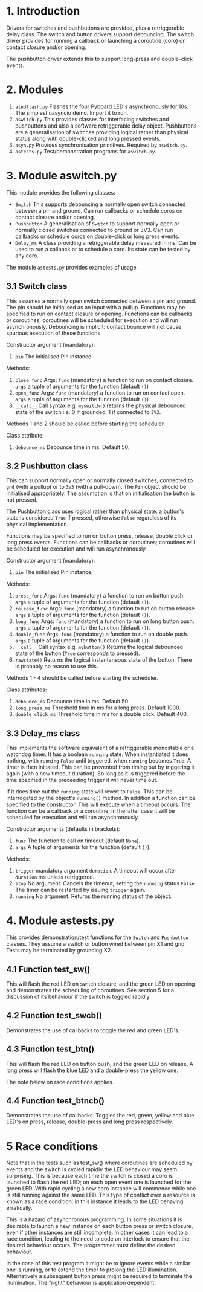 # 1. Introduction

Drivers for switches and pushbuttons are provided, plus a retriggerable delay
class. The switch and button drivers support debouncing. The switch driver
provides for running a callback or launching a coroutine (coro) on contact
closure and/or opening.

The pushbutton driver extends this to support long-press and double-click
events.

# 2. Modules

 1. ``aledflash.py`` Flashes the four Pyboard LED's asynchronously for 10s. The
 simplest uasyncio demo. Import it to run.
 2. ``aswitch.py`` This provides classes for interfacing switches and
 pushbuttons and also a software retriggerable delay object. Pushbuttons are a
 generalisation of switches providing logical rather than physical status along
 with double-clicked and long pressed events.
 3. ``asyn.py`` Provides synchronisation primitives. Required by ``aswitch.py``.
 4. ``astests.py`` Test/demonstration programs for ``aswitch.py``.

# 3. Module aswitch.py

This module provides the following classes:

 * ``Switch`` This supports debouncing a normally open switch connected between
 a pin and ground. Can run callbacks or schedule coros on contact closure
 and/or opening.
 * ``Pushbutton`` A generalisation of ``Switch`` to support normally open or
 normally closed switches connected to ground or 3V3. Can run callbacks or
 schedule coros on double-click or long press events.
 * ``Delay_ms`` A class providing a retriggerable delay measured in ms. Can be
 used to run a callback or to schedule a coro. Its state can be tested by any
 coro.
 
The module ``astests.py`` provides examples of usage.

## 3.1 Switch class

This assumes a normally open switch connected between a pin and ground. The pin
should be initialised as an input with a pullup. Functions may be specified to
run on contact closure or opening. Functions can be callbacks or coroutines;
coroutines will be scheduled for execution and will run asynchronously.
Debouncing is implicit: contact bounce will not cause spurious execution of
these functions.

Constructor argument (mandatory):

 1. ``pin`` The initialised Pin instance.
 
Methods:

 1. ``close_func`` Args: ``func`` (mandatory) a function to run on contact
 closure. ``args`` a tuple of arguments for the function (default ``()``)
 2. ``open_func`` Args: ``func`` (mandatory) a function to run on contact open.
 ``args`` a tuple of arguments for the function (default ``()``)
 3. ``__call__`` Call syntax e.g. ``myswitch()`` returns the physical debounced
 state of the switch i.e. 0 if grounded, 1 if connected to ``3V3``.

Methods 1 and 2 should be called before starting the scheduler.

Class attribute:
 1. ``debounce_ms`` Debounce time in ms. Default 50.

## 3.2 Pushbutton class

This can support normally open or normally closed switches, connected to ``gnd``
(with a pullup) or to ``3V3`` (with a pull-down). The ``Pin`` object should be
initialised appropriately. The assumption is that on initialisation the button
is not pressed.

The Pushbutton class uses logical rather than physical state: a button's state
is considered ``True`` if pressed, otherwise ``False`` regardless of its
physical implementation.

Functions may be specified to run on button press, release, double click or
long press events. Functions can be callbacks or coroutines; coroutines will be
scheduled for execution and will run asynchronously.

Constructor argument (mandatory):

 1. ``pin`` The initialised Pin instance.

Methods:

 1. ``press_func`` Args: ``func`` (mandatory) a function to run on button push.
 ``args`` a tuple of arguments for the function (default ``()``).
 2. ``release_func`` Args: ``func`` (mandatory) a function to run on button
 release. ``args`` a tuple of arguments for the function (default ``()``).
 3. ``long_func`` Args: ``func`` (mandatory) a function to run on long button
 push. ``args`` a tuple of arguments for the function (default ``()``).
 4. ``double_func`` Args: ``func`` (mandatory) a function to run on double
 push. ``args`` a tuple of arguments for the function (default ``()``).
 5. ``__call__`` Call syntax e.g. ``mybutton()`` Returns the logical debounced
 state of the button (``True`` corresponds to pressed).
 6. ``rawstate()`` Returns the logical instantaneous state of the button. There
 is probably no reason to use this.

Methods 1 - 4 should be called before starting the scheduler.

Class attributes:
 1. ``debounce_ms`` Debounce time in ms. Default 50.
 2. ``long_press_ms`` Threshold time in ms for a long press. Default 1000.
 3. ``double_click_ms`` Threshold time in ms for a double click. Default 400.

## 3.3 Delay_ms class

This implements the software equivalent of a retriggerable monostable or a
watchdog timer. It has a boolean ``running`` state. When instantiated it does
nothing, with ``running`` ``False`` until triggered, when ``running`` becomes
``True``. A timer is then initiated. This can be prevented from timing out by
triggering it again (with a new timeout duration). So long as it is triggered
before the time specified in the preceeding trigger it will never time out.

If it does time out the ``running`` state will revert to ``False``. This can be
interrogated by the object's ``running()`` method. In addition a function can
be specified to the constructor. This will execute when a timeout occurs. The
function can be a callback or a coroutine; in the latter case it will be
scheduled for execution and will run asynchronously.

Constructor arguments (defaults in brackets):

 1. ``func`` The function to call on timeout (default ``None``).
 2. ``args`` A tuple of arguments for the function (default ``()``).

Methods:

 1. ``trigger`` mandatory argument ``duration``. A timeout will occur after
 ``duration`` ms unless retriggered.
 2. ``stop`` No argument. Cancels the timeout, setting the ``running`` status
 ``False``. The timer can be restarted by issuing ``trigger`` again.
 3. ``running`` No argument. Returns the running status of the object.

# 4. Module astests.py

This provides demonstration/test functions for the ``Switch`` and ``Pushbutton``
classes. They assume a switch or button wired between pin X1 and gnd. Tests may
be terminated by grounding X2.

## 4.1 Function test_sw()

This will flash the red LED on switch closure, and the green LED on opening
and demonstrates the scheduling of coroutines. See section 5 for a discussion
of its behaviour if the switch is toggled rapidly.

## 4.2 Function test_swcb()

Demonstrates the use of callbacks to toggle the red and green LED's.

## 4.3 Function test_btn()

This will flash the red LED on button push, and the green LED on release. A
long press will flash the blue LED and a double-press the yellow one.

The note below on race conditions applies.

## 4.4 Function test_btncb()

Demonstrates the use of callbacks. Toggles the red, green, yellow and blue
LED's on press, release, double-press and long press respectively.

# 5 Race conditions

Note that in the tests such as test_sw() where coroutines are scheduled by
events and the switch is cycled rapidly the LED behaviour may seem surprising.
This is because each time the switch is closed a coro is launched to flash the
red LED; on each open event one is launched for the green LED. With rapid
cycling a new coro instance will commence while one is still running against
the same LED. This type of conflict over a resource is known as a race
condition: in this instance it leads to the LED behaving erratically.

This is a hazard of asynchronous programming. In some situations it is
desirable to launch a new instance on each button press or switch closure, even
if other instances are still incomplete. In other cases it can lead to a race
condition, leading to the need to code an interlock to ensure that the desired
behaviour occurs. The programmer must define the desired behaviour.

In the case of this test program it might be to ignore events while a similar
one is running, or to extend the timer to prolong the LED illumination.
Alternatively a subsequent button press might be required to terminate the
illumination. The "right" behaviour is application dependent.

